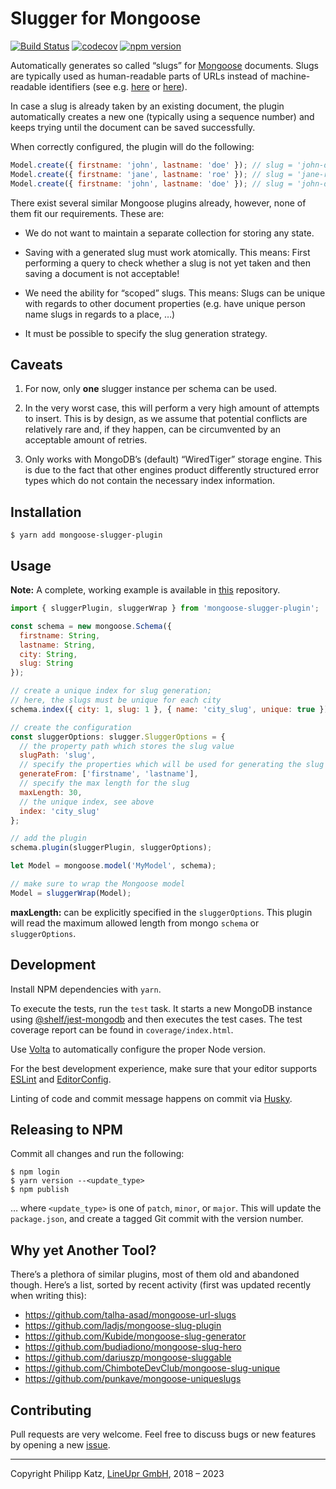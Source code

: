 # Slugger for Mongoose

[![Build Status](https://img.shields.io/endpoint.svg?url=https%3A%2F%2Factions-badge.atrox.dev%2Fqqilihq%2Fmongoose-slugger%2Fbadge%3Fref%3Dmaster&style=flat)](https://actions-badge.atrox.dev/qqilihq/mongoose-slugger/goto?ref=master)
[![codecov](https://codecov.io/gh/qqilihq/mongoose-slugger/branch/master/graph/badge.svg)](https://codecov.io/gh/qqilihq/mongoose-slugger)
[![npm version](https://badge.fury.io/js/mongoose-slugger-plugin.svg)](https://badge.fury.io/js/mongoose-slugger-plugin)

Automatically generates so called “slugs” for [Mongoose](http://mongoosejs.com) documents. Slugs are typically used as human-readable parts of URLs instead of machine-readable identifiers (see e.g. [here](https://stackoverflow.com/questions/427102/what-is-a-slug-in-django) or [here](https://stackoverflow.com/questions/19335215/what-is-a-slug)).

In case a slug is already taken by an existing document, the plugin automatically creates a new one (typically using a sequence number) and keeps trying until the document can be saved successfully.

When correctly configured, the plugin will do the following:

```javascript
Model.create({ firstname: 'john', lastname: 'doe' }); // slug = 'john-doe'
Model.create({ firstname: 'jane', lastname: 'roe' }); // slug = 'jane-roe'
Model.create({ firstname: 'john', lastname: 'doe' }); // slug = 'john-doe-2'
```

There exist several similar Mongoose plugins already, however, none of them fit our requirements. These are:

* We do not want to maintain a separate collection for storing any state.

* Saving with a generated slug must work atomically. This means: First performing a query to check whether a slug is not yet taken and then saving a document is not acceptable!

* We need the ability for “scoped” slugs. This means: Slugs can be unique with regards to other document properties (e.g. have unique person name slugs in regards to a place, …)

* It must be possible to specify the slug generation strategy.

## Caveats

1. For now, only **one** slugger instance per schema can be used.

2. In the very worst case, this will perform a very high amount of attempts to insert. This is by design, as we assume that potential conflicts are relatively rare and, if they happen, can be circumvented by an acceptable amount of retries.

3. Only works with MongoDB’s (default) “WiredTiger” storage engine. This is due to the fact that other engines product differently structured error types which do not contain the necessary index information.

## Installation

```shell
$ yarn add mongoose-slugger-plugin
```

## Usage

**Note:** A complete, working example is available in [this](https://github.com/qqilihq/mongoose-slugger-demo) repository.

```javascript
import { sluggerPlugin, sluggerWrap } from 'mongoose-slugger-plugin';

const schema = new mongoose.Schema({
  firstname: String,
  lastname: String,
  city: String,
  slug: String
});

// create a unique index for slug generation;
// here, the slugs must be unique for each city
schema.index({ city: 1, slug: 1 }, { name: 'city_slug', unique: true });

// create the configuration
const sluggerOptions: slugger.SluggerOptions = {
  // the property path which stores the slug value
  slugPath: 'slug',
  // specify the properties which will be used for generating the slug
  generateFrom: ['firstname', 'lastname'],
  // specify the max length for the slug
  maxLength: 30,
  // the unique index, see above
  index: 'city_slug'
};

// add the plugin
schema.plugin(sluggerPlugin, sluggerOptions);

let Model = mongoose.model('MyModel', schema);

// make sure to wrap the Mongoose model
Model = sluggerWrap(Model);
```

**maxLength:** can be explicitly specified in the `sluggerOptions`. This plugin will read the maximum allowed length from mongo `schema` or `sluggerOptions`.

## Development

Install NPM dependencies with `yarn`.

To execute the tests, run the `test` task. It starts a new MongoDB instance using [@shelf/jest-mongodb](https://github.com/shelfio/jest-mongodb) and then executes the test cases. The test coverage report can be found in `coverage/index.html`.

Use [Volta](https://volta.sh) to automatically configure the proper Node version.

For the best development experience, make sure that your editor supports [ESLint](https://eslint.org/docs/user-guide/integrations) and [EditorConfig](http://editorconfig.org).

Linting of code and commit message happens on commit via [Husky](https://github.com/typicode/husky).

## Releasing to NPM

Commit all changes and run the following:

```shell
$ npm login
$ yarn version --<update_type>
$ npm publish
```

… where `<update_type>` is one of `patch`, `minor`, or `major`. This will update the `package.json`, and create a tagged Git commit with the version number.


## Why yet Another Tool?

There’s a plethora of similar plugins, most of them old and abandoned though. Here’s a list, sorted by recent activity (first was updated recently when writing this):

* https://github.com/talha-asad/mongoose-url-slugs
* https://github.com/ladjs/mongoose-slug-plugin
* https://github.com/Kubide/mongoose-slug-generator
* https://github.com/budiadiono/mongoose-slug-hero
* https://github.com/dariuszp/mongoose-sluggable
* https://github.com/ChimboteDevClub/mongoose-slug-unique
* https://github.com/punkave/mongoose-uniqueslugs



## Contributing

Pull requests are very welcome. Feel free to discuss bugs or new features by opening a new [issue](https://github.com/qqilihq/mongoose-slugger/issues).

- - -

Copyright Philipp Katz, [LineUpr GmbH](http://lineupr.com), 2018 – 2023
